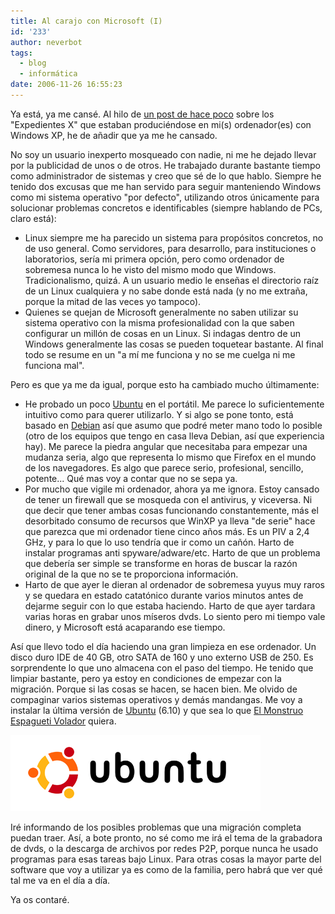 ```yaml
---
title: Al carajo con Microsoft (I)
id: '233'
author: neverbot
tags:
  - blog
  - informática
date: 2006-11-26 16:55:23
---
```


Ya está, ya me cansé. Al hilo de [un post de hace poco](/inteligencia-artificial/) sobre los "Expedientes X" que estaban produciéndose en mi(s) ordenador(es) con Windows XP, he de añadir que ya me he cansado.

No soy un usuario inexperto mosqueado con nadie, ni me he dejado llevar por la publicidad de unos o de otros. He trabajado durante bastante tiempo como administrador de sistemas y creo que sé de lo que hablo. Siempre he tenido dos excusas que me han servido para seguir manteniendo Windows como mi sistema operativo "por defecto", utilizando otros únicamente para solucionar problemas concretos e identificables (siempre hablando de PCs, claro está):

* Linux siempre me ha parecido un sistema para propósitos concretos, no de uso general. Como servidores, para desarrollo, para instituciones o laboratorios, sería mi primera opción, pero como ordenador de sobremesa nunca lo he visto del mismo modo que Windows. Tradicionalismo, quizá. A un usuario medio le enseñas el directorio raíz de un Linux cualquiera y no sabe donde está nada (y no me extraña, porque la mitad de las veces yo tampoco).
* Quienes se quejan de Microsoft generalmente no saben utilizar su sistema operativo con la misma profesionalidad con la que saben configurar un millón de cosas en un Linux. Si indagas dentro de un Windows generalmente las cosas se pueden toquetear bastante. Al final todo se resume en un "a mí me funciona y no se me cuelga ni me funciona mal".

Pero es que ya me da igual, porque esto ha cambiado mucho últimamente:

* He probado un poco [Ubuntu](http://www.ubuntu.com/) en el portátil. Me parece lo suficientemente intuitivo como para querer utilizarlo. Y si algo se pone tonto, está basado en [Debian](http://www.debian.org/) así que asumo que podré meter mano todo lo posible (otro de los equipos que tengo en casa lleva Debian, así que experiencia hay). Me parece la piedra angular que necesitaba para empezar una mudanza seria, algo que representa lo mismo que Firefox en el mundo de los navegadores. Es algo que parece serio, profesional, sencillo, potente... Qué mas voy a contar que no se sepa ya.
* Por mucho que vigile mi ordenador, ahora ya me ignora. Estoy cansado de tener un firewall que se mosqueda con el antivirus, y viceversa. Ni que decir que tener ambas cosas funcionando constantemente, más el desorbitado consumo de recursos que WinXP ya lleva "de serie" hace que parezca que mi ordenador tiene cinco años más. Es un PIV a 2,4 GHz, y para lo que lo uso tendría que ir como un cañón. Harto de instalar programas anti spyware/adware/etc. Harto de que un problema que debería ser simple se transforme en horas de buscar la razón original de la que no se te proporciona información.
* Harto de que ayer le dieran al ordenador de sobremesa yuyus muy raros y se quedara en estado catatónico durante varios minutos antes de dejarme seguir con lo que estaba haciendo. Harto de que ayer tardara varias horas en grabar unos míseros dvds. Lo siento pero mi tiempo vale dinero, y Microsoft está acaparando ese tiempo.

Así que llevo todo el día haciendo una gran limpieza en ese ordenador. Un disco duro IDE de 40 GB, otro SATA de 160 y uno externo USB de 250. Es sorprendente lo que uno almacena con el paso del tiempo. He tenido que limpiar bastante, pero ya estoy en condiciones de empezar con la migración. Porque si las cosas se hacen, se hacen bien. Me olvido de compaginar varios sistemas operativos y demás mandangas. Me voy a instalar la última versión de [Ubuntu](http://www.ubuntu.com/) (6.10) y que sea lo que [El Monstruo Espagueti Volador](http://es.wikipedia.org/wiki/Pastafarismo) quiera.

![Ubuntu](./al-carajo-con-microsoft-i/UbuntuLogo.png "Ubuntu")

Iré informando de los posibles problemas que una migración completa puedan traer. Así, a bote pronto, no sé como me irá el tema de la grabadora de dvds, o la descarga de archivos por redes P2P, porque nunca he usado programas para esas tareas bajo Linux. Para otras cosas la mayor parte del software que voy a utilizar ya es como de la familia, pero habrá que ver qué tal me va en el día a día.

Ya os contaré.
